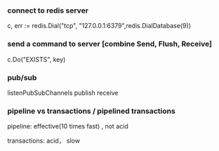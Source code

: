 ### connect to redis server
c, err := redis.Dial("tcp", "127.0.0.1:6379",redis.DialDatabase(9))

### send a command to server [combine Send, Flush, Receive]

c.Do("EXISTS", key)

### pub/sub
listenPubSubChannels
publish
receive


### pipeline vs transactions / pipelined transactions

pipeline: effective(10 times fast) , not acid

transactions: acid， slow